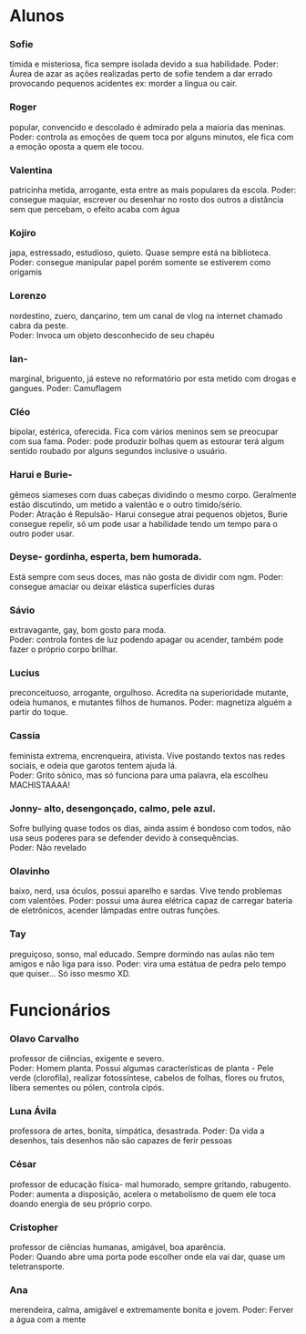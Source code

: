 # Alunos

### Sofie 
tímida e misteriosa, fica sempre isolada devido a sua habilidade. 
Poder:  Áurea de azar as ações realizadas perto de sofie tendem a dar errado provocando pequenos acidentes ex: morder a língua ou cair.

### Roger
popular, convencido e descolado é admirado pela  a maioria das meninas. 
Poder: controla as emoções de quem toca por alguns minutos, ele fica com a emoção oposta a quem ele tocou.

### Valentina
patricinha metida, arrogante, esta entre as mais populares da escola. 
Poder: consegue maquiar, escrever ou desenhar  no rosto dos outros a distância sem que percebam, o efeito acaba com água

### Kojiro
japa, estressado, estudioso, quieto. Quase sempre está na biblioteca.  
Poder:  consegue manipular papel porém somente se estiverem como origamis

### Lorenzo
nordestino, zuero, dançarino,  tem  um canal de vlog na internet chamado cabra da peste.  
Poder:  Invoca um objeto desconhecido de seu chapéu

### Ian- 
marginal, briguento, já esteve no reformatório por esta metido com drogas e gangues. 
Poder:  Camuflagem 

### Cléo 
bipolar, estérica, oferecida. Fica com vários meninos sem se preocupar com sua fama. 
Poder: pode produzir bolhas quem as estourar terá algum sentido roubado por alguns segundos inclusive o usuário. 

### Harui e Burie- 
gêmeos siameses  com duas cabeças dividindo o mesmo corpo. Geralmente estão discutindo, um metido a valentão e o outro tímido/sério.  
Poder: Atração é Repulsão- Harui consegue atrai pequenos objetos, Burie consegue repelir, só um pode usar a habilidade tendo um tempo para o outro poder usar.

### Deyse- gordinha, esperta, bem humorada. 
 Está sempre com seus doces, mas não gosta de dividir com ngm.
 Poder:  consegue amaciar ou deixar elástica superfícies duras
### Sávio 
extravagante, gay, bom gosto para moda.    
Poder: controla fontes de luz podendo apagar ou acender, também pode fazer o próprio corpo brilhar.

### Lucius 
preconceituoso, arrogante, orgulhoso. Acredita na superioridade mutante, odeia humanos, e mutantes filhos de humanos.
Poder:  magnetiza alguém a partir do toque.

### Cassia 
feminista extrema, encrenqueira, ativista. Vive postando textos nas redes sociais, e odeia que garotos tentem ajuda lá.  
Poder:  Grito sônico, mas só funciona para uma palavra, ela escolheu  MACHISTAAAA!

### Jonny- alto, desengonçado, calmo, pele azul.  
Sofre bullying quase todos os dias, ainda assim é bondoso com todos, não usa seus poderes para se defender devido à consequências.  
Poder: Não revelado

### Olavinho
baixo, nerd, usa óculos, possui aparelho e sardas. Vive tendo problemas com valentões.                                                    Poder: possui uma áurea elétrica capaz de carregar bateria de eletrônicos, acender lâmpadas entre outras funções.

### Tay
preguiçoso, sonso, mal educado. Sempre dormindo nas aulas não tem amigos e não liga para isso.                                           Poder:  vira uma estátua de pedra  pelo tempo que quiser...  Só isso mesmo XD.

# Funcionários

### Olavo Carvalho
professor de ciências, exigente e severo.          
Poder:  Homem planta. Possui algumas características de planta - Pele verde (clorofila), realizar fotossíntese, cabelos de folhas, flores ou frutos, libera sementes ou pólen, controla cipós.

### Luna Ávila
professora de artes, bonita, simpática, desastrada.
Poder:  Da vida a desenhos, tais desenhos não são capazes de ferir pessoas

### César
professor de educação física-  mal humorado, sempre gritando, rabugento.                                                  
Poder: aumenta a disposição, acelera o metabolismo de quem ele toca doando energia de seu próprio corpo.

### Cristopher
professor de ciências humanas, amigável, boa aparência.  
Poder:  Quando abre uma porta pode escolher onde ela vai dar, quase um teletransporte.
 
### Ana
merendeira, calma, amigável e extremamente bonita e jovem.
Poder:  Ferver a água com a mente
